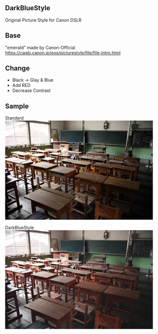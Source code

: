 ## DarkBlueStyle
Original Picture Style for Canon DSLR

## Base
"emerald" made by Canon-Official  
https://cweb.canon.jp/eos/picturestyle/file/file-intro.html

## Change
* Black -> Glay & Blue
* Add RED
* Decrease Contrast

## Sample 
Standard  
<img src="https://github.com/toripoyo/DarkBlueStyle/blob/master/Standard.JPG?raw=true" alt="Standard" title="Standard" width="480">

DarkBlueStyle  
<img src="https://github.com/toripoyo/DarkBlueStyle/blob/master/DarkBlue.JPG?raw=true" alt="DarkBlue" title="DarkBlue" width="480">
